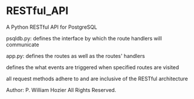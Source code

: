 # RESTful_API
A Python RESTful API for PostgreSQL


psqldb.py:
defines the interface by which the route handlers will communicate 


app.py:
defines the routes as well as the routes' handlers

defines the what events are triggered when specified routes are visited

all request methods adhere to and are inclusive of the RESTful architecture 



Author: P. William Hozier
All Rights Reserved.
